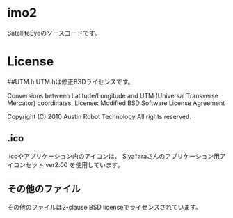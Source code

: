 imo2
====
SatelliteEyeのソースコードです。

# License
##UTM.h
UTM.hは修正BSDライセンスです。

Conversions between Latitude/Longitude and UTM
            (Universal Transverse Mercator) coordinates.
License: Modified BSD Software License Agreement

 Copyright (C) 2010 Austin Robot Technology
 All rights reserved.

## .ico
.icoやアプリケーション内のアイコンは、
Siya*araさんのアプリケーション用アイコンセット ver2.00
を使用しています。

## その他のファイル
その他のファイルは2-clause BSD licenseでライセンスされています。
